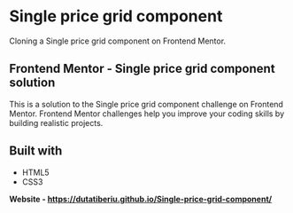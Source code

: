 <h1>Single price grid component</h1>
<p>Cloning a Single price grid component on Frontend Mentor.</p>

  <h2>Frontend Mentor - Single price grid component solution</h2>
<p1>This is a solution to the Single price grid component challenge on Frontend Mentor. Frontend Mentor challenges help you improve your coding skills by building realistic projects.</p1>

<h2>Built with</h2>
<ul>
  <li>HTML5</li>
  <li>CSS3</li>
</ul>

<strong>Website - https://dutatiberiu.github.io/Single-price-grid-component/</strong>
